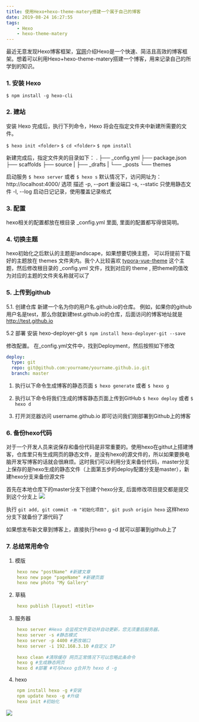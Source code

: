 ```yaml
---
title: 使用Hexo+hexo-theme-matery搭建一个属于自己的博客
date: 2019-08-24 16:27:55
tags:
    - Hexo
    - hexo-theme-matery
---
```



最近无意发现Hexo博客框架，[官网](https://hexo.io/zh-cn/docs/)介绍Hexo是一个快速、简洁且高效的博客框架。想着可以利用Hexo+hexo-theme-matery搭建一个博客，用来记录自己的所学到的知识。

### 1. 安装 Hexo

`$ npm install -g hexo-cli`

### 2. 建站

安装 Hexo 完成后，执行下列命令，Hexo 将会在指定文件夹中新建所需要的文件。

`$ hexo init <folder>`
`$ cd <folder>`
`$ npm install`

新建完成后，指定文件夹的目录如下：
.
├── _config.yml
├── package.json
├── scaffolds
├── source
|   ├── _drafts
|   └── _posts
└── themes

启动服务
`$ hexo server`
或者
`$ hexo s`
默认情况下，访问网址为： http://localhost:4000/
选项	描述
-p,     --port	重设端口
-s,     --static	只使用静态文件
-l,     --log	启动日记记录，使用覆盖记录格式


### 3. 配置
hexo相关的配置都放在根目录 _config.yml 里面, 里面的配置都写得很简明。

### 4. 切换主题
hexo初始化之后默认的主题是landscape，如果想要切换主题， 可以将提前下载好的主题放在 themes 文件夹内。我个人比较喜欢 [typora-vue-theme](https://github.com/blinkfox/hexo-theme-matery/blob/develop/README_CN.md) 这个主题，然后修改根目录的 _config.yml 文件，找到对应的 theme , 把theme的值改为对应的主题的文件夹名称就可以了

### 5. 上传到github
5.1. 创建仓库
新建一个名为你的用户名.github.io的仓库。
例如，如果你的github用户名是test，那么你就新建test.github.io的仓库，后面访问的博客地址就是 http://test.github.io 

5.2 部署
安装 hexo-deployer-git
`$ npm install hexo-deployer-git --save`

修改配置。
在_config.yml文件中，找到Deployment，然后按照如下修改

```yaml
deploy:
  type: git
  repo: git@github.com:yourname/yourname.github.io.git
  branch: master
```

1) 执行以下命令生成博客的静态页面
`$ hexo generate`
或者 `$ hexo g`

2) 执行以下命令将我们生成的博客静态页面上传到GitHub
`$ hexo deploy`
或者 `$ hexo d`

3) 打开浏览器访问 username.github.io 即可访问我们刚部署到Github上的博客

### 6. 备份hexo代码

对于一个开发人员来说保存和备份代码是非常重要的。使用hexo在githut上搭建博客，仓库里只有生成网页的静态文件，是没有hexo的源文件的，所以如果要换电脑开发写博客的话就会很麻烦。这时我们可以利用分支来备份代码，master分支上保存的是hexo生成的静态文件（上面第五步的deploy配置分支是master），新建hexo分支来备份源文件
    
首先在本地仓库下的master分支下创建个hexo分支, 后面修改项目提交都是提交到这个分支上
 ![](https://raw.githubusercontent.com/Mandy-cen/Mandy-cen.github.io/hexo/themes/matery/source/images/20190829155537.png)   

执行 `git add, git commit -m "初始化项目", git push origin hexo` 这样hexo分支下就备份了源代码了

如果想发布新文章到博客上，直接执行hexo g -d 就可以部署到github上了
### 7. 总结常用命令

1) 模版
```yaml
    hexo new "postName" #新建文章
    hexo new page "pageName" #新建页面
    hexo new photo "My Gallery"
```

2) 草稿
```yaml
    hexo publish [layout] <title>
```

3) 服务器
```yaml
    hexo server #Hexo 会监视文件变动并自动更新，您无须重启服务器。
    hexo server -s #静态模式
    hexo server -p 4400 #更改端口
    hexo server -i 192.168.3.10 #自定义 IP
    
    hexo clean #清除缓存 网页正常情况下可以忽略此条命令
    hexo g #生成静态网页
    hexo d #部署 #可与hexo g合并为 hexo d -g
```

4) hexo
```yaml
    npm install hexo -g #安装  
    npm update hexo -g #升级  
    hexo init #初始化
```

    
![](https://raw.githubusercontent.com/Mandy-cen/Mandy-cen.github.io/master/favicon.png)